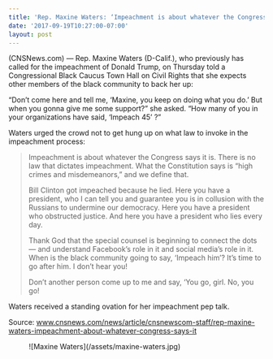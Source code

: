```yaml
---
title: 'Rep. Maxine Waters: ‘Impeachment is about whatever the Congress says it is’'
date: '2017-09-19T10:27:00-07:00'
layout: post
---
```


(CNSNews.com) — Rep. Maxine Waters (D-Calif.), who previously has called for the impeachment of Donald Trump, on Thursday told a Congressional Black Caucus Town Hall on Civil Rights that she expects other members of the black community to back her up:

“Don’t come here and tell me, ‘Maxine, you keep on doing what you do.’ But when you gonna give me some support?” she asked. “How many of you in your organizations have said, ‘Impeach 45’ ?”

Waters urged the crowd not to get hung up on what law to invoke in the impeachment process:

> Impeachment is about whatever the Congress says it is. There is no law that dictates impeachment. What the Constitution says is “high crimes and misdemeanors,” and we define that.
>
> Bill Clinton got impeached because he lied. Here you have a president, who I can tell you and guarantee you is in collusion with the Russians to undermine our democracy. Here you have a president who obstructed justice. And here you have a president who lies every day.
>
> Thank God that the special counsel is beginning to connect the dots — and understand Facebook’s role in it and social media’s role in it. When is the black community going to say, ‘Impeach him’? It’s time to go after him. I don’t hear you!
>
> Don’t another person come up to me and say, ‘You go, girl. No, you go!

Waters received a standing ovation for her impeachment pep talk.

Source: www.cnsnews.com/news/article/cnsnewscom-staff/rep-maxine-waters-impeachment-about-whatever-congress-says-it

<figure class="wp-block-image">![Maxine Waters](/assets/maxine-waters.jpg)</figure>

